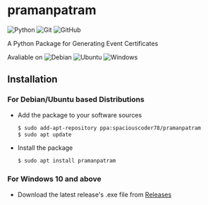 # pramanpatram
![Python](https://img.shields.io/badge/python-3670A0?style=for-the-badge&logo=python&logoColor=ffdd54)
![Git](https://img.shields.io/badge/git-%23F05033.svg?style=for-the-badge&logo=git&logoColor=white)
![GitHub](https://img.shields.io/badge/github-%23121011.svg?style=for-the-badge&logo=github&logoColor=white)

A Python Package for Generating Event Certificates

Avaliable on ![Debian](https://img.shields.io/badge/Debian-D70A53?style=for-the-badge&logo=debian&logoColor=white) ![Ubuntu](https://img.shields.io/badge/Ubuntu-E95420?style=for-the-badge&logo=ubuntu&logoColor=white) ![Windows](https://img.shields.io/badge/Windows-0078D6?style=for-the-badge&logo=windows&logoColor=white)

## Installation

### For Debian/Ubuntu based Distributions

- Add the package to your software sources
  ```sh
  $ sudo add-apt-repository ppa:spaciouscoder78/pramanpatram
  $ sudo apt update
  ```
- Install the package
  ```sh
  $ sudo apt install pramanpatram
  ```
### For Windows 10 and above

- Download the latest release's .exe file from <a href="https://github.com/SpaciousCoder78/pramanpatram/releases">Releases</a>
